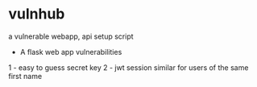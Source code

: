 # vulnhub
a vulnerable webapp, api setup script

- A flask web app
vulnerabilities

1 - easy to guess secret key
2 - jwt session similar for users of the same first name
